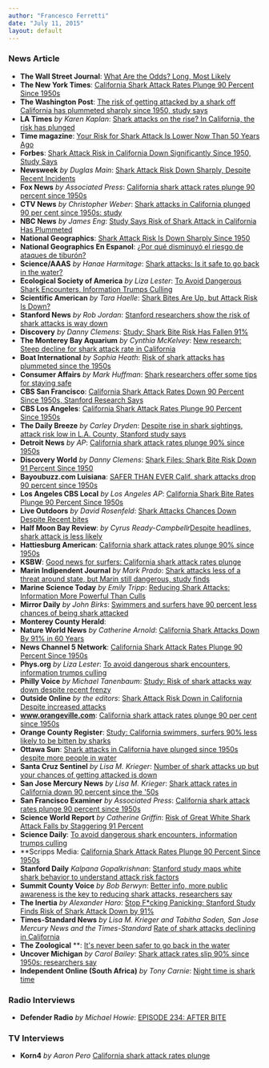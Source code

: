 ```yaml
---
author: "Francesco Ferretti"
date: "July 11, 2015"
layout: default
---
```



### News Article

- **The Wall Street Journal**: [What Are the Odds? Long, Most Likely](http://www.wsj.com/articles/what-are-the-odds-long-most-likely-1439544600) 
- **The New York Times**: [California Shark Attack Rates Plunge 90 Percent Since 1950s](http://www.nytimes.com/aponline/2015/07/10/science/ap-sci-shark-attacks-study.html) 
- **The Washington Post**: [The risk of getting attacked by a shark off California has plummeted sharply since 1950, study says](http://www.washingtonpost.com/news/energy-environment/wp/2015/07/09/good-news-for-california-beachgoers-the-risk-of-a-shark-attack-has-been-declining-for-decades/)
- **LA Times** *by Karen Kaplan*: [Shark attacks on the rise? In California, the risk has plunged](http://www.latimes.com/science/sciencenow/la-sci-sn-shark-attacks-not-more-frequent-20150708-story.html)
- **Time magazine**: [Your Risk for Shark Attack Is Lower Now Than 50 Years Ago](http://time.com/3953597/california-shark-attacks/)
- **Forbes**: [Shark Attack Risk in California Down Significantly Since 1950, Study Says](http://www.forbes.com/sites/alliewilkinson/2015/07/10/shark-attack-risk-in-california-down-significantly-since-1950-study-says/)
- **Newsweek** *by Duglas Main*: [Shark Attack Risk Down Sharply, Despite Recent Incidents](http://www.newsweek.com/shark-attack-risk-down-sharply-despite-recent-incidents-353408)
- **Fox News** *by Associated Press*: [California shark attack rates plunge 90 percent since 1950s](http://www.foxnews.com/us/2015/07/11/california-shark-attack-rates-plunge-0-percent-since-150s/)
- **CTV News** *by Christopher Weber*: [Shark attacks in California plunged 90 per cent since 1950s: study](http://www.ctvnews.ca/sci-tech/shark-attacks-in-california-plunged-90-per-cent-since-1950s-study-1.2462574)
- **NBC News** *by James Eng*: [Study Says Risk of Shark Attack in California Has Plummeted](http://www.nbcnews.com/science/environment/risk-shark-attack-california-has-plummeted-study-n388921)
- **National Geographics**: [Shark Attack Risk Is Down Sharply Since 1950](http://news.nationalgeographic.com/2015/07/150709-shark-attacks-california-pew-study-risk-science/)
- **National Geographics En Espanol**: [¿Por qué disminuyó el riesgo de ataques de tiburón?](http://www.ngenespanol.com/naturaleza/animales/15/07/10/el-riesgo-de-ataquesdetiburonhadisminuidomarcadamentedesde1950/)
- **Science/AAAS** *by Hanae Harmitage*: [Shark attacks: Is it safe to go back in the water?](http://news.sciencemag.org/plants-animals/2015/07/shark-attacks-it-safe-go-back-water)
- **Ecological Society of America** *by Liza Lester*: [To Avoid Dangerous Shark Encounters, Information Trumps Culling](http://www.esa.org/esa/to-avoid-dangerous-shark-encounters-information-trumps-culling/)
- **Scientific American** *by Tara Haelle*: [Shark Bites Are Up, but Attack Risk Is Down?](http://www.scientificamerican.com/article/shark-bites-are-up-but-attack-risk-is-down/) 
- **Stanford News** *by Rob Jordan*: [Stanford researchers show the risk of shark attacks is way down](http://news.stanford.edu/news/2015/july/shark-attack-risk-070815.html)
- **Discovery** *by Danny Clemens*: [Study: Shark Bite Risk Has Fallen 91%](http://www.discovery.com/tv-shows/shark-week/shark-feed/study-shark-bite-risk-has-fallen-91/)
- **The Monterey Bay Aquarium** *by Cynthia McKelvey*: [New research: Steep decline for shark attack rate in California](https://futureoftheocean.wordpress.com/2015/07/11/new-research-steep-decline-for-shark-attack-rate-in-california/)
- **Boat International** *by Sophia Heath*: [Risk of shark attacks has plummeted since the 1950s](http://www.boatinternational.com/destinations/americas-yacht-destinations/risk-of-shark-attacks-has-plummeted-since-the-1950s--26923)
- **Consumer Affairs** *by Mark Huffman*: [Shark researchers offer some tips for staying safe](http://www.consumeraffairs.com/news/shark-researchers-offer-some-tips-for-staying-safe-071415.html)
- **CBS San Francisco**: [California Shark Attack Rates Down 90 Percent Since 1950s, Stanford Research Says](http://sanfrancisco.cbslocal.com/2015/07/09/california-shark-attack-rates-down-stanford-research/) 
- **CBS Los Angeles**: [California Shark Attack Rates Plunge 90 Percent Since 1950s](http://losangeles.cbslocal.com/2015/07/10/california-shark-attack-rates-plunge-90-percent-since-1950s-2/) 
- **The Daily Breeze** *by Carley Dryden*: [Despite rise in shark sightings, attack risk low in L.A. County, Stanford study says](http://www.dailybreeze.com/environment-and-nature/20150715/despite-rise-in-shark-sightings-attack-risk-low-in-la-county-stanford-study-says)
- **Detroit News** *by AP*: [California shark attack rates plunge 90% since 1950s](http://www.detroitnews.com/story/news/nation/2015/07/09/california-shark-attacks/29939151/)
- **Discovery World** *by Danny Clemens*: [Shark Files: Shark Bite Risk Down 91 Percent Since 1950](http://news.discovery.com/animals/sharks/shark-files-shark-bite-risk-down-91-percent-since-1950-150710.htm)
- **Bayoubuzz.com Luisiana**: [SAFER THAN EVER Calif. shark attacks drop 90 percent since 1950s](http://www.bayoubuzz.com/politics/us-politics/item/931801-safer-than-ever-calif-shark-attacks-drop-90-percent-since-1950s)
- **Los Angeles CBS Local** *by Los Angeles AP*: [California Shark Bite Rates Plunge 90 Percent Since 1950s](http://losangeles.cbslocal.com/2015/07/09/california-shark-attack-rates-plunge-90-percent-since-1950s/) 
- **Live Outdoors** *by David Rosenfeld*: [Shark Attacks Chances Down Despite Recent bites](http://www.liveoutdoors.com/recreation/218447-shark-attack-chances-down-despite-recent-bites/)
- **Half Moon Bay Review**: *by Cyrus Ready-Campbellr*[Despite headlines, shark attack is less likely](http://www.hmbreview.com/news/despite-headlines-shark-attack-is-less-likely/article_59853a88-315a-11e5-a925-4b17e0ee617a.html)
- **Hattiesburg American**: [California shark attack rates plunge 90% since 1950s](http://www.hattiesburgamerican.com/story/news/nation/2015/07/11/california-shark-attack-rates-plunge-since/30003779/)
- **KSBW**: [Good news for surfers: California shark attack rates plunge](http://www.ksbw.com/news/good-news-for-surfers-california-shark-attack-rates-plunge/34086142)
- **Marin Indipendent Journal** *by Mark Prado*: [Shark attacks less of a threat around state, but Marin still dangerous, study finds](http://www.marinij.com/20150709/shark-attacks-less-of-a-threat-around-state-but-marin-still-dangerous-study-finds)
- **Marine Science Today** *by Emily Tripp*: [Reducing Shark Attacks: Information More Powerful Than Culls](http://marinesciencetoday.com/2015/07/14/reducing-shark-attacks-information-more-powerful-than-culls/)
- **Mirror Daily** *by John Birks*: [Swimmers and surfers have 90 percent less chances of being shark attacked](http://www.mirrordaily.com/swimmers-surfers-shark-attacked/22666/)
- **Monterey County Herald**: []()
- **Nature World News** *by Catherine Arnold*: [California Shark Attacks Down By 91% in 60 Years](http://www.natureworldnews.com/articles/15596/20150710/shark.htm)
- **News Channel 5 Network**: [California Shark Attack Rates Plunge 90 Percent Since 1950s](http://www.scrippsmedia.com/newschannel5/news/national-news/California-Shark-Attack-Rates-Plunge-90-Percent-Since-1950s-313082611.html)
- **Phys.org** *by Liza Lester*: [To avoid dangerous shark encounters, information trumps culling](http://phys.org/news/2015-07-dangerous-shark-encounters-trumps-culling.html)
- **Philly Voice** *by Michael Tanenbaum*: [Study: Risk of shark attacks way down despite recent frenzy](http://www.phillyvoice.com/study-risk-shark-attacks-way-down-frenzy/)
- **Outside Online** *by the editors*: [Shark Attack Risk Down in California Despite increased attacks](http://www.outsideonline.com/1998076/shark-attack-risk-down-california)
- **www.orangeville.com**: [California shark attack rates plunge 90 per cent since 1950s](http://www.orangeville.com/news-story/5717101-california-shark-attack-rates-plunge-90-per-cent-since-1950s/)
- **Orange County Register**: [Study: California swimmers, surfers 90% less likely to be bitten by sharks](http://www.ocregister.com/articles/sharks-671020-california-says.html)
- **Ottawa Sun**: [Shark attacks in California have plunged since 1950s despite more people in water](http://www.ottawasun.com/2015/07/10/shark-attacks-in-california-have-plunged-since-1950s-despite-more-people-in-water)
- **Santa Cruz Sentinel** *by Lisa M. Krieger*: [Number of shark attacks up but your chances of getting attacked is down](http://www.santacruzsentinel.com/environment-and-nature/20150708/number-of-shark-attacks-up-but-your-chances-of-getting-attacked-is-down)
- **San Jose Mercury News** *by Lisa M. Krieger*: [Shark attack rates in California down 90 percent since the \'50s](http://www.mercurynews.com/science/ci_28456521/shark-attack-rates-california-down-90-percent-since)
- **San Francisco Examiner** *by Associated Press*: [California shark attack rates plunge 90 percent since 1950s](http://www.sfexaminer.com/california-shark-attack-rates-plunge-90-percent-since-1950s/)
- **Science World Report** *by Catherine Griffin*: [Risk of Great White Shark Attack Falls by Staggering 91 Percent](http://www.scienceworldreport.com/articles/27690/20150710/risk-great-white-shark-attack-falls-staggering-91-percent.htm)
- **Science Daily**: [To avoid dangerous shark encounters, information trumps culling](http://www.sciencedaily.com/releases/2015/07/150710110418.htm)
- **Scripps Media: [California Shark Attack Rates Plunge 90 Percent Since 1950s](http://www.scrippsmedia.com/newschannel5/news/national-news/California-Shark-Attack-Rates-Plunge-90-Percent-Since-1950s-313082611.html)
- **Stanford Daily** *Kalpana Gopalkrishnan*: [Stanford study maps white shark behavior to understand attack risk factors](http://www.stanforddaily.com/2015/07/29/stanford-study-maps-white-shark-behavior-to-understand-attack-risk-factors/)
- **Summit County Voice** *by Bob Berwyn*: [Better info, more public awareness is the key to reducing shark attacks, researchers say](http://summitcountyvoice.com/2015/07/11/better-info-more-public-awareness-is-the-key-to-reducing-shark-attacks-researchers-say/)
- **The Inertia** *by Alexander Haro*: [Stop F*cking Panicking: Stanford Study Finds Risk of Shark Attack Down by 91%](http://www.theinertia.com/surf/stop-fcking-panicking-stanford-study-finds-risk-of-shark-attack-down-by-91/)
- **Times-Standard News** *by Lisa M. Krieger and Tabitha Soden, San Jose Mercury News and the Times-Standard* [Rate of shark attacks declining in California](http://www.times-standard.com/general-news/20150710/rate-of-shark-attacks-declining-in-california)
- **The Zoological** **: [It's never been safer to go back in the water](http://www.thezoological.com/blog/2015/7/11/its-safe-to-go-back-in-the-water)
- **Uncover Michigan** *by Carol Bailey*: [Shark attack rates slip 90% since 1950s: researchers say](http://uncovermichigan.com/content/24881-shark-attack-rates-slip-90-1950s-researchers-say)
- **Independent Online (South Africa)** *by Tony Carnie*: [Night time is shark time](http://beta.iol.co.za/scitech/science/environment/night-time-is-shark-time-1884825)

### Radio Interviews

- **Defender Radio** *by Michael Howie*: [EPISODE 234: AFTER BITE](http://furbearerdefenders.com/blog/episode-234-after-bite)

### TV Interviews

- **Korn4** *by Aaron Pero* [California shark attack rates plunge](http://kron4.com/2015/07/09/california-shark-attack-rates-plunge/)
